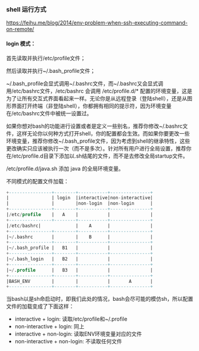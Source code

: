 ### shell 运行方式

https://feihu.me/blog/2014/env-problem-when-ssh-executing-command-on-remote/



#### login 模式：

首先读取并执行/etc/profile文件；

然后读取并执行~/.bash_profile文件；

~/.bash_profile会显式调用~/.bashrc文件，而~/.bashrc又会显式调用/etc/bashrc文件，/etc/bashrc 会调用 /etc/profile.d/* 配置的环境变量，这是为了让所有交互式界面看起来一样。无论你是从远程登录（登陆shell），还是从图形界面打开终端（非登陆shell），你都拥有相同的提示符，因为环境变量在/etc/bashrc文件中被统一设置过。

如果你想对bash的功能进行设置或者是定义一些别名，推荐你修改~/.bashrc文件，这样无论你以何种方式打开shell，你的配置都会生效。而如果你要更改一些环境变量，推荐你修改~/.bash_profile文件，因为考虑到shell的继承特性，这些更改确实只应该被执行一次（而不是多次）。针对所有用户进行全局设置，推荐你在/etc/profile.d目录下添加以.sh结尾的文件，而不是去修改全局startup文件。

/etc/profile.d/java.sh  添加 java 的全局环境变量。



不同模式的配置文件加载：

```sql
+----------------+--------+-----------+---------------+
|                | login  |interactive|non-interactive|
|                |        |non-login  |non-login      |
+----------------+--------+-----------+---------------+
|/etc/profile    |   A    |           |               |
+----------------+--------+-----------+---------------+
|/etc/bashrc|             |    A      |               |
+----------------+--------+-----------+---------------+
|~/.bashrc       |        |    B      |               |
+----------------+--------+-----------+---------------+
|~/.bash_profile |   B1   |           |               |
+----------------+--------+-----------+---------------+
|~/.bash_login   |   B2   |           |               |
+----------------+--------+-----------+---------------+
|~/.profile      |   B3   |           |               |
+----------------+--------+-----------+---------------+
|BASH_ENV        |        |           |       A       |
+----------------+--------+-----------+---------------+
```



当bash以是sh命启动时，即我们此处的情况，bash会尽可能的模仿sh，所以配置文件的加载变成了下面这样：

- interactive + login: 读取/etc/profile和~/.profile
- non-interactive + login: 同上
- interactive + non-login: 读取ENV环境变量对应的文件
- non-interactive + non-login: 不读取任何文件